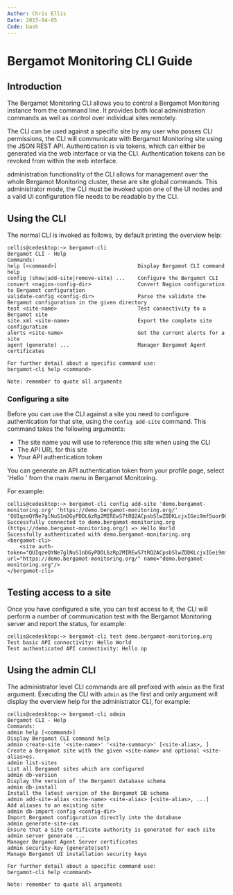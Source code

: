 ```yaml
---
Author: Chris Ellis
Date: 2015-04-05
Code: bash
---
```

# Bergamot Monitoring CLI Guide

## Introduction

The Bergamot Monitoring CLI allows you to control a Bergamot Monitoring instance from the command line.  It provides both local administration commands as well as control over individual sites remotely.

The CLI can be used against a specific site by any user who posses CLI permissions, the CLI will communicate with Bergamot Monitoring site using the JSON REST API.  Authentication is via tokens, which can either be generated via the web interface or via the CLI.  Authentication tokens can be revoked from within the web interface.

administration functionality of the CLI allows for management over the whole Bergamot Monitoring cluster, these are site global commands. This administrator mode, the CLI must be invoked upon one of the UI nodes and a valid UI configuration file needs to be readable by the CLI.

## Using the CLI

The normal CLI is invoked as follows, by default printing the overview help:

    cellis@cedesktop:~> bergamot-cli
    Bergamot CLI - Help
    Commands:
    help [<command>]                          Display Bergamot CLI command help
    config (show|add-site|remove-site) ...    Configure the Bergamot CLI
    convert <nagios-config-dir>               Convert Nagios configuration to Bergamot configuration
    validate-config <config-dir>              Parse the validate the Bergamot configuration in the given directory
    test <site-name>                          Test connectivity to a Bergamot site
    site.xml <site-name>                      Export the complete site configuration
    alerts <site-name>                        Get the current alerts for a site
    agent (generate) ...                      Manager Bergamot Agent certificates

    For further detail about a specific command use:
    bergamot-cli help <command>

    Note: remember to quote all arguments

### Configuring a site

Before you can use the CLI against a site you need to configure authentication for that site, using the `config add-site` command.  This command 
takes the following arguments:

 * The site name you will use to reference this site when using the CLI
 * The API URL for this site
 * Your API authentication token

You can generate an API authentication token from your profile page, select 'Hello <your name>' from the main menu in Bergamot Monitoring.

For example:

    cellis@cedesktop:~> bergamot-cli config add-site 'demo.bergamot-monitoring.org' 'https://demo.bergamot-monitoring.org/' 'QUIqzeQYNe7glNuS1nDGyPDDL6zRp2MIREwS7tRQ2ACpsbSlwZDDKLcjxIGei9mfSuorDGIxcGsO5hqW2cM4sKbhIHHntYfCWzDLJSOg'
    Successfully connected to demo.bergamot-monitoring.org (https://demo.bergamot-monitoring.org/) => Hello World
    Sucessfully authenticated with demo.bergamot-monitoring.org
    <bergamot-cli>
        <site auth-token="QUIqzeQYNe7glNuS1nDGyPDDL6zRp2MIREwS7tRQ2ACpsbSlwZDDKLcjxIGei9mfSuorDGIxcGsO5hqW2cM4sKbhIHHntYfCWzDLJSOg" url="https://demo.bergamot-monitoring.org/" name="demo.bergamot-monitoring.org"/>
    </bergamot-cli>

## Testing access to a site

Once you have configured a site, you can test access to it, the CLI will perform a number of communication test with the Bergamot Monitoring server and report the status, for example:

    cellis@cedesktop:~> bergamot-cli test demo.bergamot-monitoring.org
    Test basic API connectivity: Hello World
    Test authenticated API connectivity: Hello op


## Using the admin CLI

The administrator level CLI commands are all prefixed with `admin` as the first argument.  Executing the CLI with `admin` as the first and only argument will display the overview help for the administrator CLI, for example:

    cellis@cedesktop:~> bergamot-cli admin
    Bergamot CLI - Help
    Commands:
    admin help [<command>]                                               Display Bergamot CLI command help
    admin create-site '<site-name>' '<site-summary>' [<site-alias>, ]    Create a Bergamot site with the given <site-name> and optional <site-alias>es.
    admin list-sites                                                     List all Bergamot sites which are configured
    admin db-version                                                     Display the version of the Bergamot database schema
    admin db-install                                                     Install the latest version of the Bergamot DB schema
    admin add-site-alias <site-name> <site-alias> [<site-alias>, ...]    Add aliases to an existing site
    admin db-import-config <config-dir>                                  Import Bergamot configuration directly into the database
    admin generate-site-cas                                              Ensure that a Site certificate authority is generated for each site
    admin server generate ...                                            Manager Bergamot Agent Server certificates
    admin security-key (generate|set)                                    Manage Bergamot UI installation security keys

    For further detail about a specific command use:
    bergamot-cli help <command>

    Note: remember to quote all arguments



    
